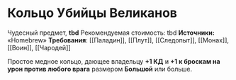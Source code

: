 # Кольцо Убийцы Великанов

Чудесный предмет, **tbd**
Рекомендуемая стоимость: tbd
**Источники:** «Homebrew»
**Требования**: [[Паладин]], [[Плут]], [[Следопыт]], [[Монах]], [[Воин]], [[Чародей]]

Простое медное кольцо, дающее владельцу **+1 КД** и **+1 к броскам на урон против любого врага** размером **Большой** или больше.